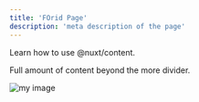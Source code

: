 ```yaml
---
title: 'FOrid Page'
description: 'meta description of the page'
---
```


Learn how to use @nuxt/content.

<!--more-->
Full amount of content beyond the more divider.

![my image](/images/site-banner.jpg)
